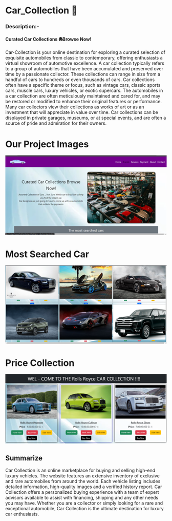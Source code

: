 # Car_Collection 🚗

### Description:-

#### Curated Car Collections 🚔Browse Now!

Car-Collection is your online destination for exploring a curated selection of exquisite automobiles from classic to contemporary,
offering enthusiasts a virtual showroom of automotive excellence.
A car collection typically refers to a group of automobiles that have been accumulated and preserved over time by a passionate collector. These collections can range in size from a handful of cars to hundreds or even thousands of cars. Car collections often have a specific theme or focus, such as vintage cars, classic sports cars, muscle cars, luxury vehicles, or exotic supercars. The automobiles in a car collection are often meticulously maintained and cared for, and may be restored or modified to enhance their original features or performance. Many car collectors view their collections as works of art or as an investment that will appreciate in value over time. Car collections can be displayed in private garages, museums, or at special events, and are often a source of pride and admiration for their owners.

# Our Project Images

![output](<Car_Collection.png>) 

# Most Searched Car
![searched-car](<search-car.png>)
# Price Collection
![Price](price.png)


## Summarize
Car Collection is an online marketplace for buying and selling high-end luxury vehicles. The website features an extensive inventory of exclusive and rare automobiles from around the world. Each vehicle listing includes detailed information, high-quality images and a verified history report. Car Collection offers a personalized buying experience with a team of expert advisors available to assist with financing, shipping and any other needs you may have. Whether you are a collector or simply looking for a rare and exceptional automobile, Car Collection is the ultimate destination for luxury car enthusiasts.



